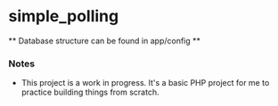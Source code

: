 # simple_polling

** Database structure can be found in app/config **

### Notes

- This project is a work in progress. It's a basic PHP project for me to practice building things from scratch.

